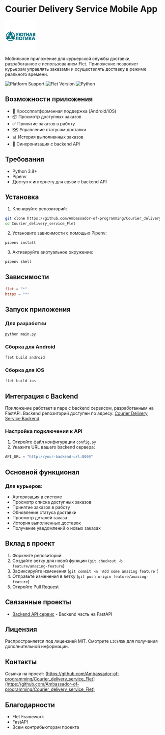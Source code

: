 # Courier Delivery Service Mobile App

<img src="assets/icon.png" width="100" height="100" alt="App Logo">

Мобильное приложение для курьерской службы доставки, разработанное с использованием Flet. Приложение позволяет курьерам управлять заказами и осуществлять доставку в режиме реального времени.

![Platform Support](https://img.shields.io/badge/platform-Android%20%7C%20iOS-brightgreen.svg)
![Flet Version](https://img.shields.io/badge/Flet-latest-blue.svg)
![Python](https://img.shields.io/badge/Python-3.8%2B-blue.svg)

## Возможности приложения

- 📱 Кроссплатформенная поддержка (Android/iOS)
- 📦 Просмотр доступных заказов
- ✅ Принятие заказов в работу
- 🗺️ Управление статусом доставки
- 📊 История выполненных заказов
- 🔄 Синхронизация с backend API

## Требования

- Python 3.8+
- Pipenv
- Доступ к интернету для связи с backend API

## Установка

1. Клонируйте репозиторий:
```bash
git clone https://github.com/Ambassador-of-programming/Courier_delivery_service_Flet.git
cd Courier_delivery_service_Flet
```

2. Установите зависимости с помощью Pipenv:
```bash
pipenv install
```

3. Активируйте виртуальное окружение:
```bash
pipenv shell
```

## Зависимости

```toml
flet = "*"
httpx = "*"
```

## Запуск приложения

### Для разработки

```bash
python main.py
```

### Сборка для Android

```bash
flet build android
```

### Сборка для iOS

```bash
flet build ios
```

## Интеграция с Backend

Приложение работает в паре с backend сервисом, разработанным на FastAPI. Backend репозиторий доступен по адресу:
[Courier Delivery Service Backend](https://github.com/Ambassador-of-programming/Courier_delivery_service_FastAPI)

### Настройка подключения к API

1. Откройте файл конфигурации `config.py`
2. Укажите URL вашего backend сервера:
```python
API_URL = "http://your-backend-url:8000"
```

## Основной функционал

### Для курьеров:
- Авторизация в системе
- Просмотр списка доступных заказов
- Принятие заказов в работу
- Обновление статуса доставки
- Просмотр деталей заказа
- История выполненных доставок
- Получение уведомлений о новых заказах

## Вклад в проект

1. Форкните репозиторий
2. Создайте ветку для новой функции (`git checkout -b feature/amazing-feature`)
3. Зафиксируйте изменения (`git commit -m 'Add some amazing feature'`)
4. Отправьте изменения в ветку (`git push origin feature/amazing-feature`)
5. Откройте Pull Request

## Связанные проекты

- [Backend API сервис](https://github.com/Ambassador-of-programming/Courier_delivery_service_FastAPI) - Backend часть на FastAPI

## Лицензия

Распространяется под лицензией MIT. Смотрите `LICENSE` для получения дополнительной информации.

## Контакты

Ссылка на проект: [https://github.com/Ambassador-of-programming/Courier_delivery_service_Flet](https://github.com/Ambassador-of-programming/Courier_delivery_service_Flet)

## Благодарности

* Flet Framework
* FastAPI
* Всем контрибьюторам проекта